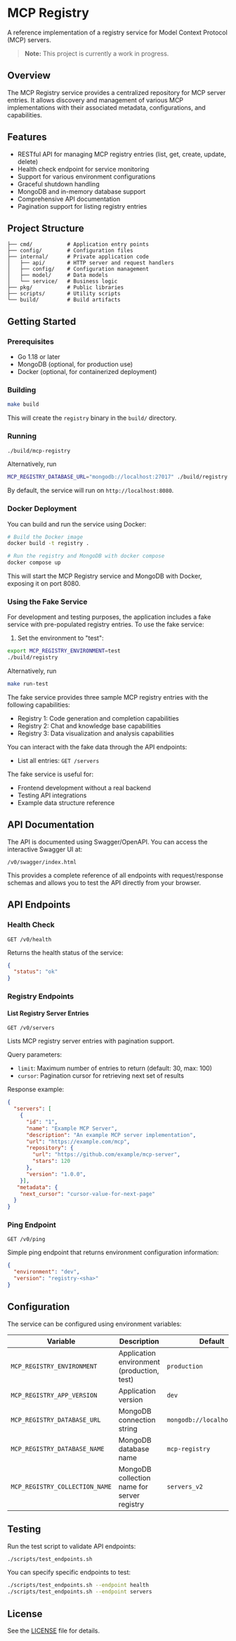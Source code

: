 # MCP Registry

A reference implementation of a registry service for Model Context Protocol (MCP) servers.

> **Note:** This project is currently a work in progress.

## Overview

The MCP Registry service provides a centralized repository for MCP server entries. It allows discovery and management of various MCP implementations with their associated metadata, configurations, and capabilities.

## Features

- RESTful API for managing MCP registry entries (list, get, create, update, delete)
- Health check endpoint for service monitoring
- Support for various environment configurations
- Graceful shutdown handling
- MongoDB and in-memory database support
- Comprehensive API documentation
- Pagination support for listing registry entries

## Project Structure

```
├── cmd/           # Application entry points
├── config/        # Configuration files
├── internal/      # Private application code
│   ├── api/       # HTTP server and request handlers
│   ├── config/    # Configuration management
│   ├── model/     # Data models
│   └── service/   # Business logic
├── pkg/           # Public libraries
├── scripts/       # Utility scripts
└── build/         # Build artifacts
```

## Getting Started

### Prerequisites

- Go 1.18 or later
- MongoDB (optional, for production use)
- Docker (optional, for containerized deployment)

### Building

```bash
make build
```

This will create the `registry` binary in the `build/` directory.

### Running

```bash
./build/mcp-registry
```

Alternatively, run
```bash
MCP_REGISTRY_DATABASE_URL="mongodb://localhost:27017" ./build/registry
```

By default, the service will run on `http://localhost:8080`.

### Docker Deployment

You can build and run the service using Docker:

```bash
# Build the Docker image
docker build -t registry .

# Run the registry and MongoDB with docker compose
docker compose up
```

This will start the MCP Registry service and MongoDB with Docker, exposing it on port 8080.

### Using the Fake Service

For development and testing purposes, the application includes a fake service with pre-populated registry entries. To use the fake service:

1. Set the environment to "test":

```bash
export MCP_REGISTRY_ENVIRONMENT=test
./build/registry
```

Alternatively, run

```bash
make run-test
```

The fake service provides three sample MCP registry entries with the following capabilities:

- Registry 1: Code generation and completion capabilities
- Registry 2: Chat and knowledge base capabilities
- Registry 3: Data visualization and analysis capabilities

You can interact with the fake data through the API endpoints:

- List all entries: `GET /servers`


The fake service is useful for:
- Frontend development without a real backend
- Testing API integrations
- Example data structure reference

## API Documentation

The API is documented using Swagger/OpenAPI. You can access the interactive Swagger UI at:

```
/v0/swagger/index.html
```

This provides a complete reference of all endpoints with request/response schemas and allows you to test the API directly from your browser.

## API Endpoints

### Health Check

```
GET /v0/health
```

Returns the health status of the service:
```json
{
  "status": "ok"
}
```

### Registry Endpoints

#### List Registry Server Entries

```
GET /v0/servers
```

Lists MCP registry server entries with pagination support.

Query parameters:
- `limit`: Maximum number of entries to return (default: 30, max: 100)
- `cursor`: Pagination cursor for retrieving next set of results

Response example:
```json
{
  "servers": [
    {
      "id": "1",
      "name": "Example MCP Server",
      "description": "An example MCP server implementation",
      "url": "https://example.com/mcp",
      "repository": {
        "url": "https://github.com/example/mcp-server",
        "stars": 120
      },
      "version": "1.0.0",
    }],
   "metadata": {
    "next_cursor": "cursor-value-for-next-page"
  }
}
```

### Ping Endpoint

```
GET /v0/ping
```

Simple ping endpoint that returns environment configuration information:
```json
{
  "environment": "dev",
  "version": "registry-<sha>"
}
```

## Configuration

The service can be configured using environment variables:

| Variable | Description | Default |
|----------|-------------|---------|
| `MCP_REGISTRY_ENVIRONMENT`     | Application environment (production, test) | `production` |
| `MCP_REGISTRY_APP_VERSION`     | Application version | `dev` |
| `MCP_REGISTRY_DATABASE_URL`    | MongoDB connection string | `mongodb://localhost:27017` |
| `MCP_REGISTRY_DATABASE_NAME`   | MongoDB database name | `mcp-registry` |
| `MCP_REGISTRY_COLLECTION_NAME` | MongoDB collection name for server registry | `servers_v2` |

## Testing

Run the test script to validate API endpoints:

```bash
./scripts/test_endpoints.sh
```

You can specify specific endpoints to test:

```bash
./scripts/test_endpoints.sh --endpoint health
./scripts/test_endpoints.sh --endpoint servers
```

## License

See the [LICENSE](LICENSE) file for details.
